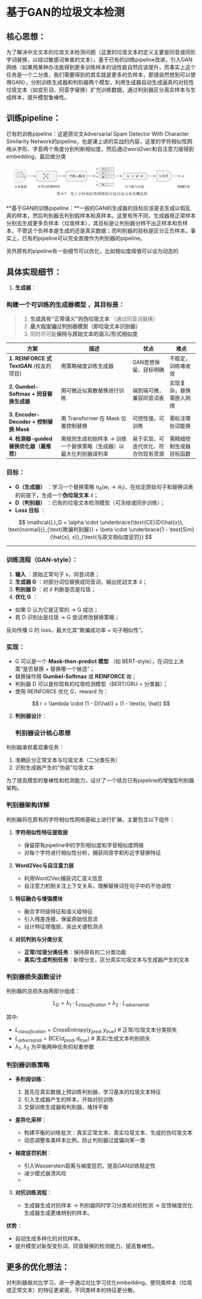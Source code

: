 # **基于GAN的垃圾文本检测**

## **核心思想**：

为了解决中文文本的垃圾文本检测问题（这里的垃圾文本的定义主要是同音或同形字词替换，以绕过敏感词审查的文本），基于已有的训练pipeline改进，引入GAN网络（如果用某种办法能得到更多训练样本的话性能自然应该提升，而事实上这个任务是一个二分类，我们需要得到的其实就是更多的负样本，那很自然想到可以使用GAN），分别训练生成器和判别器两个模型，利用生成器自动生成逼真的对抗性垃圾文本（如变形词、同音字替换）扩充训练数据，通过判别器区分真实样本与生成样本，提升模型鲁棒性。

## 训练pipeline：

已有的训练pipeline：这是原论文Adversarial Spam Detector With Character Similarity Network的pipeline，也是课上讲的实战的内容，这里的字符相似性网络从字形、字音两个角度分别判断相似度，然后通过word2vec和自注意力层得到embedding，最后做分类

![image-20250519225612077](README.assets/image-20250519225612077.png)

**基于GAN的训练pipeline：**一般的GAN的生成器的目标应该是去生成以假乱真的样本，然后判别器去判别假样本和真样本。这里有所不同，生成器用正常样本分别去生成更多负样本（垃圾样本），其目标是让判别器分辨不出正样本和负样本，不管这个负样本是生成的还是真实数据；而判别器的目标是区分正负样本。事实上，已有的pipeline可以完全直接作为判别器的pipeline。

另外原有的pipeline有一些细节可以优化，比如相似度阈值可以设为动态的

## 具体实现细节：

1. **生成器**：

### **构建一个可训练的生成器模型** ，其目标是：

> 1. **生成具有“正常语义”的伪垃圾文本** （通过同音词替换）
> 2. **最大程度骗过判别器模型（即垃圾文本识别器）**
> 3. 同时尽可能**保持与原始文本的语义/形式相似度**

| 方案                                            | 描述                                                                 | 优点                                 | 难点                     |
| ----------------------------------------------- | -------------------------------------------------------------------- | ------------------------------------ | ------------------------ |
| **1. REINFORCE 式 TextGAN** (校友的项目)  | 用策略梯度训练生成器                                                 | GAN思想保留、目标明确                | 不稳定，训练难收敛       |
| **2. Gumbel-Softmax + 同音替换生成器**    | 用可微近似离散替换进行训练                                           | 端到端可微，兼容同音词表             | 实现复杂，替换需嵌入网络 |
| **3. Encoder-Decoder + 控制替换 Mask**    | 用 Transformer 在 Mask 位置控制替换                                  | 可控性强，可训练                     | 需标注哪些词能换         |
| **4. 检测器-guided 替换优化器（最推荐）** | 用规则生成初始样本 → 训练一个替换策略（生成器）以最大化判别器误判率 | 易于实现、可迭代优化、符合你现有资源 | 需精细控制生成器目标函数 |

### 目标：

* **G（生成器）** ：学习一个替换策略 $\pi_\theta(w_i \rightarrow \hat{w}_i)$，在给定原始句子和替换词表的前提下，生成一个**伪垃圾文本** $\hat{x}$；
* **D（判别器）** ：已有的垃圾文本检测模型（可冻结或同步训练）；
* **Loss 目标** ：

$$
\mathcal{L}_G = \alpha \cdot \underbrace{\text{CE}(D(\hat{x}), \text{normal})}_{\text{欺骗判别器}} + \beta \cdot \underbrace{1 - \text{Sim}(\hat{x}, x)}_{\text{与原文相似度惩罚}}
$$

---

### 训练流程（GAN-style）：

1. **输入** ：原始正常句子 x，同音词表；
2. **生成器 G** ：对部分词位替换成同音词，输出扰动文本 $\hat{x}$；
3. **判别器 D** ：对 $\hat{x}$ 判断是否是垃圾；
4. **优化 G** ：

* 如果 D 认为它是正常的 → G 成功；
* 若 D 识别出是垃圾 → G 尝试修改替换策略；

反向传播 G 的 loss，最大化其“欺骗成功率 + 句子相似性”。

### 实现：

* G 可以是一个  **Mask-then-predict 模型** （如 BERT-style），在词位上决策“是否替换 + 替换哪一个候选”；
* 替换操作用 **Gumbel-Softmax** 或 **REINFORCE** 做；
* 判别器 D 可以是你现有的垃圾检测模型（BERT/GRU + 分类器）；
* 使用 REINFORCE 优化 G，reward 为：

$$
r = \lambda \cdot (1 - D(\hat)) + (1 - \text(x, \hat))
$$


2. **判别器设计**：

   ### 判别器设计核心思想

判别器承担着双重任务：
1. 准确区分正常文本与垃圾文本（二分类任务）
2. 识别生成器产生的"伪装"垃圾文本

为了提高模型的鲁棒性和检测能力，设计了一个结合已有pipeline的增强型判别器架构。

### 判别器架构详解

判别器将在原有的字符相似性网络基础上进行扩展，主要包含以下组件：

1. **字符相似性特征提取层**
   - 保留原有pipeline中的字形相似度和字音相似度网络
   - 对每个字符进行相似性分析，捕获同音字和形近字替换特征

2. **Word2Vec与自注意力层**
   - 利用Word2Vec捕获词汇语义信息
   - 自注意力机制关注上下文关系，理解替换词在句子中的不协调性

3. **特征融合与增强模块**
   - 融合字符级特征和语义级特征
   - 引入残差连接，保留原始信息流
   - 设计特征增强层，突出关键检测点

4. **对抗判别与分类分支**
   - **正常/垃圾分类任务**：保持原有的二分类功能
   - **真实/生成判别任务**：新增分支，区分真实垃圾文本与生成器产生的文本





### 判别器损失函数设计

判别器的总损失由两部分组成：

$$
L_D = \lambda_1 \cdot L_{classification} + \lambda_2 \cdot L_{adversarial}
$$

其中:
- $L_{classification} = \text{CrossEntropy}(y_{pred}, y_{true})$  # 正常/垃圾文本分类损失
- $L_{adversarial} = \text{BCE}(d_{pred}, d_{true})$  # 真实/生成文本判别损失
- $\lambda_1$, $\lambda_2$ 为平衡两种任务的权重参数



### 判别器训练策略

- **多阶段训练**：
  1. 首先在真实数据上预训练判别器，学习基本的垃圾文本特征
  2. 引入生成器产生的样本，开始对抗训练
  3. 交替训练生成器和判别器，维持平衡

- **差异化采样**：
  - 构建平衡的训练批次：真实正常文本、真实垃圾文本、生成的伪垃圾文本
  - 动态调整各类样本比例，防止判别器过度偏向某一类

- **梯度惩罚机制**：
  - 引入Wasserstein距离与梯度惩罚，提高GAN训练稳定性
  - 减少模式崩溃风险
  - 
3. **对抗训练流程**：

   - 生成器生成对抗样本 → 判别器同时学习分类和对抗检测 → 反馈梯度优化生成器生成更难辨别的样本。

**优势**：

- 自动生成多样化的对抗样本。
- 提升模型对新型变形词、同音替换的检测能力，提高鲁棒性。

## 更多的优化想法：

对判别器做对比学习，进一步通过对比学习优化embedding，使同类样本（垃圾或正常文本）的特征更紧密，不同类样本的特征更分散。
